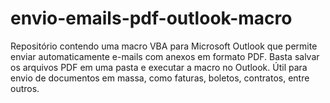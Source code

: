 # envio-emails-pdf-outlook-macro
Repositório contendo uma macro VBA para Microsoft Outlook que permite enviar automaticamente e-mails com anexos em formato PDF. Basta salvar os arquivos PDF em uma pasta e executar a macro no Outlook. Útil para envio de documentos em massa, como faturas, boletos, contratos, entre outros.
